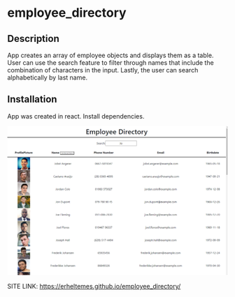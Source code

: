 # employee_directory

## Description
App creates an array of employee objects and displays them as a table.
User can use the search feature to filter through names that include the combination of characters in the input.
Lastly, the user can search alphabetically by last name.

## Installation
App was created in react. Install dependencies.

![employee_directory_image](src/img/employee_directory.PNG?raw=true) 

SITE LINK: https://erheltemes.github.io/employee_directory/


